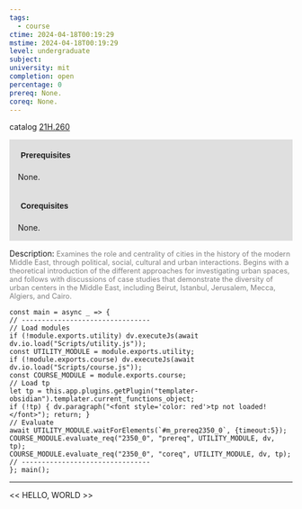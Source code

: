 ```yaml
---
tags:
  - course
ctime: 2024-04-18T00:19:29
mstime: 2024-04-18T00:19:29
level: undergraduate
subject: 
university: mit
completion: open
percentage: 0
prereq: None.
coreq: None.
---
```


catalog [21H.260](http://student.mit.edu/catalog/m21Ha.html#21H.260)

<span style="display: block; padding: 15px; background-color: rgb(100, 100, 100, 0.2);"><font id="m_prereq2350_0" style="display: block; font-family: Arial, sans-serif; font-weight: bold; padding: 5px">Prerequisites</font><br><span id="prereq2350_0">None.</span></span>
<span style="display: block; padding: 15px; background-color: rgb(100, 100, 100, 0.2);"><font id="m_coreq2350_0" style="display: block; font-family: Arial, sans-serif; font-weight: bold; padding: 5px">Corequisites</font><br><span id="coreq2350_0">None.</span></span>

<font style="">Description:</font>
<font style="color: grey; font-size: 0.8rem;">Examines the role and centrality of cities in the history of the modern Middle East, through political, social, cultural and urban interactions. Begins with a theoretical introduction of the different approaches for investigating urban spaces, and follows with discussions of case studies that demonstrate the diversity of urban centers in the Middle East, including Beirut, Istanbul, Jerusalem, Mecca, Algiers, and Cairo.</font>

```dataviewjs
const main = async _ => {
// --------------------------------
// Load modules
if (!module.exports.utility) dv.executeJs(await dv.io.load("Scripts/utility.js"));
const UTILITY_MODULE = module.exports.utility;
if (!module.exports.course) dv.executeJs(await dv.io.load("Scripts/course.js"));
const COURSE_MODULE = module.exports.course;
// Load tp
let tp = this.app.plugins.getPlugin("templater-obsidian").templater.current_functions_object;
if (!tp) { dv.paragraph("<font style='color: red'>tp not loaded!</font>"); return; }
// Evaluate
await UTILITY_MODULE.waitForElements(`#m_prereq2350_0`, {timeout:5});
COURSE_MODULE.evaluate_req("2350_0", "prereq", UTILITY_MODULE, dv, tp);
COURSE_MODULE.evaluate_req("2350_0", "coreq", UTILITY_MODULE, dv, tp);
// --------------------------------
}; main();
```

---

<< HELLO, WORLD >>
